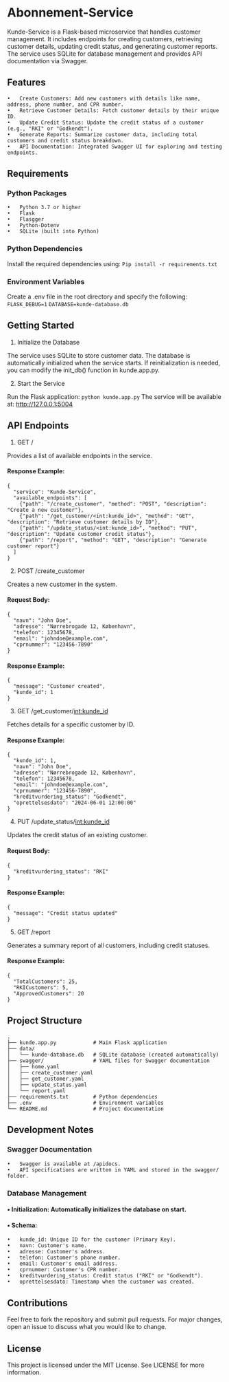 # Abonnement-Service

Kunde-Service is a Flask-based microservice that handles customer management. It includes endpoints for creating customers, retrieving customer details, updating credit status, and generating customer reports. The service uses SQLite for database management and provides API documentation via Swagger.

## Features
	•	Create Customers: Add new customers with details like name, address, phone number, and CPR number.
	•	Retrieve Customer Details: Fetch customer details by their unique ID.
	•	Update Credit Status: Update the credit status of a customer (e.g., "RKI" or "Godkendt").
	•	Generate Reports: Summarize customer data, including total customers and credit status breakdown.
	•	API Documentation: Integrated Swagger UI for exploring and testing endpoints.

## Requirements

### Python Packages
	•	Python 3.7 or higher
	•	Flask
	•	Flasgger
	•	Python-Dotenv
	•	SQLite (built into Python)

### Python Dependencies

Install the required dependencies using:
```Pip install -r requirements.txt```

### Environment Variables

Create a .env file in the root directory and specify the following:
```FLASK_DEBUG=1```
```DATABASE=kunde-database.db```

## Getting Started

1. Initialize the Database

The service uses SQLite to store customer data. The database is automatically initialized when the service starts.
If reinitialization is needed, you can modify the init_db() function in kunde.app.py.

2. Start the Service

Run the Flask application:
```python kunde.app.py```
The service will be available at: http://127.0.0.1:5004

## API Endpoints

1. GET /

Provides a list of available endpoints in the service.

#### Response Example:
```
{
  "service": "Kunde-Service",
  "available_endpoints": [
    {"path": "/create_customer", "method": "POST", "description": "Create a new customer"},
    {"path": "/get_customer/<int:kunde_id>", "method": "GET", "description": "Retrieve customer details by ID"},
    {"path": "/update_status/<int:kunde_id>", "method": "PUT", "description": "Update customer credit status"},
    {"path": "/report", "method": "GET", "description": "Generate customer report"}
  ]
}
```

2. POST /create_customer

Creates a new customer in the system.

#### Request Body:
```
{
  "navn": "John Doe",
  "adresse": "Nørrebrogade 12, København",
  "telefon": 12345678,
  "email": "johndoe@example.com",
  "cprnummer": "123456-7890"
}

```

#### Response Example:
```
{
  "message": "Customer created",
  "kunde_id": 1
}
```

3. GET /get_customer/<int:kunde_id>

Fetches details for a specific customer by ID.

#### Response Example:
```
{
  "kunde_id": 1,
  "navn": "John Doe",
  "adresse": "Nørrebrogade 12, København",
  "telefon": 12345678,
  "email": "johndoe@example.com",
  "cprnummer": "123456-7890",
  "kreditvurdering_status": "Godkendt",
  "oprettelsesdato": "2024-06-01 12:00:00"
}
```

4. PUT /update_status/<int:kunde_id>

Updates the credit status of an existing customer.

#### Request Body:
```
{
  "kreditvurdering_status": "RKI"
}
```

#### Response Example:
```
{
  "message": "Credit status updated"
}
```

5. GET /report

Generates a summary report of all customers, including credit statuses.

#### Response Example:
```
{
  "TotalCustomers": 25,
  "RKICustomers": 5,
  "ApprovedCustomers": 20
}
```
## Project Structure
```
.
├── kunde.app.py            # Main Flask application
├── data/
│   └── kunde-database.db   # SQLite database (created automatically)
├── swagger/                # YAML files for Swagger documentation
│   ├── home.yaml
│   ├── create_customer.yaml
│   ├── get_customer.yaml
│   ├── update_status.yaml
│   └── report.yaml
├── requirements.txt        # Python dependencies
├── .env                    # Environment variables
└── README.md               # Project documentation
```

## Development Notes

### Swagger Documentation
	•	Swagger is available at /apidocs.
	•	API specifications are written in YAML and stored in the swagger/ folder.

### Database Management
####	•	Initialization: Automatically initializes the database on start.
####	•	Schema:
	•	kunde_id: Unique ID for the customer (Primary Key).
	•	navn: Customer's name.
	•	adresse: Customer's address.
	•	telefon: Customer's phone number.
	•	email: Customer's email address.
	•	cprnummer: Customer's CPR number.
	•	kreditvurdering_status: Credit status ("RKI" or "Godkendt").
	•	oprettelsesdato: Timestamp when the customer was created.

## Contributions

Feel free to fork the repository and submit pull requests. For major changes, open an issue to discuss what you would like to change.

## License

This project is licensed under the MIT License. See LICENSE for more information.
